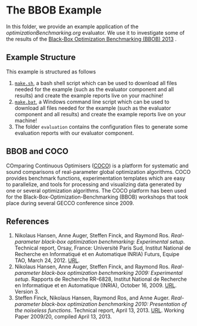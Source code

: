 # The BBOB Example

In this folder, we provide an example application of the *optimizationBenchmarking.org* evaluator. We use it to investigate some of the results of the [Black-Box Optimization Benchmarking (BBOB) 2013](http://coco.gforge.inria.fr/doku.php?id=bbob-2013) .

## Example Structure

This example is structured as follows

1. [`make.sh`](https://raw.githubusercontent.com/optimizationBenchmarking/optimizationBenchmarkingDocu/master/examples/bbob/make.sh), a bash shell script which can be used to download all files needed for the example (such as the evaluator component and all results) and create the example reports live on your machine!
2. [`make.bat`](https://raw.githubusercontent.com/optimizationBenchmarking/optimizationBenchmarkingDocu/master/examples/bbob/make.bat), a Windows command line script which can be used to download all files needed for the example (such as the evaluator component and all results) and create the example reports live on your machine!
3. The folder `evaluation` contains the configuration files to generate some evaluation reports with our evaluator component.

## BBOB and COCO

COmparing Continuous Optimisers ([COCO](http://coco.gforge.inria.fr/doku.php?id=start)) is a platform for systematic and sound comparisons of real-parameter global optimization algorithms. COCO provides benchmark functions, experimentation templates which are easy to parallelize, and tools for processing and visualizing data generated by one or several optimization algorithms. The COCO platform has been used for the Black-Box-Optimization-Benchmarking (BBOB) workshops that took place during several GECCO conference since 2009. 

## References
1. Nikolaus Hansen, Anne Auger, Steffen Finck, and Raymond Ros. *Real-parameter black-box optimization benchmarking: Experimental setup*. Technical report, Orsay, France: Université Paris Sud, Institut National de Recherche en Informatiqué et en Automatique INRIA) Futurs, Equipe TAO, March 24, 2012. [URL](http://coco.lri.fr/BBOB-downloads/download11.05/bbobdocexperiment.pdf).
2. Nikolaus Hansen, Anne Auger, Steffen Finck, and Raymond Ros. *Real-parameter black-box optimization benchmarking 2009: Experimental setup*. Rapports de Recherche RR-6828, Institut National de Recherche en Informatique et en Automatique (INRIA), October 16, 2009. [URL](http://hal.archives-ouvertes.fr/inria-00362649/en/). Version 3.
3. Steffen Finck, Nikolaus Hansen, Raymond Ros, and Anne Auger. *Real-parameter black-box optimization benchmarking 2010: Presentation of the noiseless functions*. Technical report, April 13, 2013. [URL](http://coco.lri.fr/downloads/download13.09/bbobdocfunctions.pdf). Working Paper 2009/20, compiled April 13, 2013.